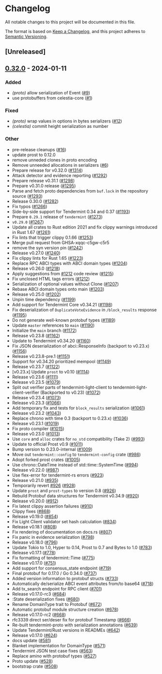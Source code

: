 # Changelog
All notable changes to this project will be documented in this file.

The format is based on [Keep a Changelog](https://keepachangelog.com/en/1.0.0/),
and this project adheres to [Semantic Versioning](https://semver.org/spec/v2.0.0.html).

## [Unreleased]

## [0.32.0](https://github.com/eigerco/celestia-tendermint-rs/releases/tag/celestia-tendermint-proto-v0.32.0) - 2024-01-11

### Added
- *(proto)* allow serialization of Event ([#9](https://github.com/eigerco/celestia-tendermint-rs/pull/9))
- use protobuffers from celestia-core ([#1](https://github.com/eigerco/celestia-tendermint-rs/pull/1))

### Fixed
- *(proto)* wrap values in options in bytes serializers ([#12](https://github.com/eigerco/celestia-tendermint-rs/pull/12))
- *(celestia)* commit height serialization as number

### Other
- pre-release cleanups ([#16](https://github.com/eigerco/celestia-tendermint-rs/pull/16))
- update prost to 0.12.0
- remove unneded clones in proto encoding
- Remove unneeded allocations in serializers ([#6](https://github.com/eigerco/celestia-tendermint-rs/pull/6))
- Prepare release for v0.32.0 ([#1314](https://github.com/eigerco/celestia-tendermint-rs/pull/1314))
- Attack detector and evidence reporting ([#1292](https://github.com/eigerco/celestia-tendermint-rs/pull/1292))
- Prepare release v0.31.1 ([#1298](https://github.com/eigerco/celestia-tendermint-rs/pull/1298))
- Prepare v0.31.0 release ([#1295](https://github.com/eigerco/celestia-tendermint-rs/pull/1295))
- Parse and fetch proto dependencies from `buf.lock` in the repository source ([#1293](https://github.com/eigerco/celestia-tendermint-rs/pull/1293))
- Release 0.30.0 ([#1282](https://github.com/eigerco/celestia-tendermint-rs/pull/1282))
- Fix typos ([#1266](https://github.com/eigerco/celestia-tendermint-rs/pull/1266))
- Side-by-side support for Tendermint 0.34 and 0.37 ([#1193](https://github.com/eigerco/celestia-tendermint-rs/pull/1193))
- Prepare `0.29.1` release of `tendermint` ([#1273](https://github.com/eigerco/celestia-tendermint-rs/pull/1273))
- `v0.29.0` ([#1267](https://github.com/eigerco/celestia-tendermint-rs/pull/1267))
- Update all crates to Rust edition 2021 and fix clippy warnings introduced in Rust 1.67 ([#1261](https://github.com/eigerco/celestia-tendermint-rs/pull/1261))
- Fix lints that trigger clippy 0.1.66 ([#1253](https://github.com/eigerco/celestia-tendermint-rs/pull/1253))
- Merge pull request from GHSA-xqqc-c5gw-c5r5
- remove the syn version pin ([#1242](https://github.com/eigerco/celestia-tendermint-rs/pull/1242))
- Release v0.27.0 ([#1240](https://github.com/eigerco/celestia-tendermint-rs/pull/1240))
- Fix clippy lints for Rust 1.65 ([#1223](https://github.com/eigerco/celestia-tendermint-rs/pull/1223))
- Replace RPC ABCI types with ABCI domain types ([#1204](https://github.com/eigerco/celestia-tendermint-rs/pull/1204))
- Release v0.26.0 ([#1218](https://github.com/eigerco/celestia-tendermint-rs/pull/1218))
- Apply suggestions from [#1212](https://github.com/eigerco/celestia-tendermint-rs/pull/1212) code review ([#1215](https://github.com/eigerco/celestia-tendermint-rs/pull/1215))
- Fix unclosed HTML tags errors ([#1212](https://github.com/eigerco/celestia-tendermint-rs/pull/1212))
- Serialization of optional values without Clone ([#1207](https://github.com/eigerco/celestia-tendermint-rs/pull/1207))
- Rebase ABCI domain types onto main ([#1203](https://github.com/eigerco/celestia-tendermint-rs/pull/1203))
- Release v0.25.0 ([#1202](https://github.com/eigerco/celestia-tendermint-rs/pull/1202))
- Unpin time dependency ([#1199](https://github.com/eigerco/celestia-tendermint-rs/pull/1199))
- Add support for Tendermint Core v0.34.21 ([#1198](https://github.com/eigerco/celestia-tendermint-rs/pull/1198))
- Fix deserialization of `DuplicateVoteEvidence` in `/block_results` response ([#1195](https://github.com/eigerco/celestia-tendermint-rs/pull/1195))
- Do not generate well-known protobuf types ([#1189](https://github.com/eigerco/celestia-tendermint-rs/pull/1189))
- Update `master` references to `main` ([#1190](https://github.com/eigerco/celestia-tendermint-rs/pull/1190))
- Initialize the `main` branch ([#1172](https://github.com/eigerco/celestia-tendermint-rs/pull/1172))
- Release v0.23.8 ([#1162](https://github.com/eigerco/celestia-tendermint-rs/pull/1162))
- Update to Tendermint v0.34.20 ([#1160](https://github.com/eigerco/celestia-tendermint-rs/pull/1160))
- Fix JSON deserialization of abci::ResponseInfo (backport to v0.23.x) ([#1156](https://github.com/eigerco/celestia-tendermint-rs/pull/1156))
- Release v0.23.8-pre.1 ([#1151](https://github.com/eigerco/celestia-tendermint-rs/pull/1151))
- Support for v0.34.20 prioritized mempool ([#1149](https://github.com/eigerco/celestia-tendermint-rs/pull/1149))
- Release v0.23.7 ([#1122](https://github.com/eigerco/celestia-tendermint-rs/pull/1122))
- [v0.23.x] Update `prost` to v0.10 ([#1114](https://github.com/eigerco/celestia-tendermint-rs/pull/1114))
- Release v0.23.6 ([#1111](https://github.com/eigerco/celestia-tendermint-rs/pull/1111))
- Release v0.23.5 ([#1079](https://github.com/eigerco/celestia-tendermint-rs/pull/1079))
- Split out verifier parts of tendermint-light-client to tendermint-light-client-verifier (Backported to v0.23) ([#1072](https://github.com/eigerco/celestia-tendermint-rs/pull/1072))
- Release v0.23.4 ([#1073](https://github.com/eigerco/celestia-tendermint-rs/pull/1073))
- Release v0.23.3 ([#1066](https://github.com/eigerco/celestia-tendermint-rs/pull/1066))
- Add temporary fix and tests for `block_results` serialization ([#1061](https://github.com/eigerco/celestia-tendermint-rs/pull/1061))
- Release v0.23.2 ([#1043](https://github.com/eigerco/celestia-tendermint-rs/pull/1043))
- Replace chrono with time 0.3 (backport to 0.23.x) ([#1036](https://github.com/eigerco/celestia-tendermint-rs/pull/1036))
- Release v0.23.1 ([#1019](https://github.com/eigerco/celestia-tendermint-rs/pull/1019))
- Fix proto compiler ([#1015](https://github.com/eigerco/celestia-tendermint-rs/pull/1015))
- Release v0.23.0 ([#1013](https://github.com/eigerco/celestia-tendermint-rs/pull/1013))
- Use `core` and `alloc` crates for `no_std` compatibility (Take 2) ([#993](https://github.com/eigerco/celestia-tendermint-rs/pull/993))
- Update to official Prost v0.9 ([#1011](https://github.com/eigerco/celestia-tendermint-rs/pull/1011))
- Bump version to 0.23.0-internal ([#1009](https://github.com/eigerco/celestia-tendermint-rs/pull/1009))
- Move out `tendermint::config` to `tendermint-config` crate ([#986](https://github.com/eigerco/celestia-tendermint-rs/pull/986))
- Adopt forked prost crates ([#1005](https://github.com/eigerco/celestia-tendermint-rs/pull/1005))
- Use chrono::DateTime instead of std::time::SystemTime ([#994](https://github.com/eigerco/celestia-tendermint-rs/pull/994))
- Release v0.22.0 ([#987](https://github.com/eigerco/celestia-tendermint-rs/pull/987))
- Use flex-error for tendermint-rs errors ([#923](https://github.com/eigerco/celestia-tendermint-rs/pull/923))
- Release v0.21.0 ([#935](https://github.com/eigerco/celestia-tendermint-rs/pull/935))
- Temporarily revert [#926](https://github.com/eigerco/celestia-tendermint-rs/pull/926) ([#928](https://github.com/eigerco/celestia-tendermint-rs/pull/928))
- Update `prost` and `prost-types` to version 0.8 ([#926](https://github.com/eigerco/celestia-tendermint-rs/pull/926))
- Rebuild Protobuf data structures for Tendermint v0.34.9 ([#920](https://github.com/eigerco/celestia-tendermint-rs/pull/920))
- Release v0.20.0 ([#912](https://github.com/eigerco/celestia-tendermint-rs/pull/912))
- Fix latest clippy assertion failures ([#910](https://github.com/eigerco/celestia-tendermint-rs/pull/910))
- Clippy fixes ([#868](https://github.com/eigerco/celestia-tendermint-rs/pull/868))
- Release v0.19.0 ([#854](https://github.com/eigerco/celestia-tendermint-rs/pull/854))
- Fix Light Client validator set hash calculation ([#834](https://github.com/eigerco/celestia-tendermint-rs/pull/834))
- Release v0.18.1 ([#808](https://github.com/eigerco/celestia-tendermint-rs/pull/808))
- Fix rendering of documentation on docs.rs ([#807](https://github.com/eigerco/celestia-tendermint-rs/pull/807))
- Fix panic in evidence serialization ([#798](https://github.com/eigerco/celestia-tendermint-rs/pull/798))
- Release v0.18.0 ([#796](https://github.com/eigerco/celestia-tendermint-rs/pull/796))
- Update Tokio to 1.0, Hyper to 0.14, Prost to 0.7 and Bytes to 1.0 ([#783](https://github.com/eigerco/celestia-tendermint-rs/pull/783))
- Release v0.17.1 ([#778](https://github.com/eigerco/celestia-tendermint-rs/pull/778))
- Fix formatting of tendermint::Time ([#775](https://github.com/eigerco/celestia-tendermint-rs/pull/775))
- Release v0.17.0 ([#751](https://github.com/eigerco/celestia-tendermint-rs/pull/751))
- Add support for consensus_state endpoint ([#719](https://github.com/eigerco/celestia-tendermint-rs/pull/719))
- Final protobuf for 0.17.0 / Go 0.34.0 ([#737](https://github.com/eigerco/celestia-tendermint-rs/pull/737))
- Added version information to protobuf structs ([#733](https://github.com/eigerco/celestia-tendermint-rs/pull/733))
- Automatically de/serialize ABCI event attributes from/to base64 ([#718](https://github.com/eigerco/celestia-tendermint-rs/pull/718))
- Add tx_search endpoint for RPC client ([#701](https://github.com/eigerco/celestia-tendermint-rs/pull/701))
- Release v0.17.0-rc3 ([#684](https://github.com/eigerco/celestia-tendermint-rs/pull/684))
- :State deserialization fixes ([#680](https://github.com/eigerco/celestia-tendermint-rs/pull/680))
- Rename DomainType trait to Protobuf ([#672](https://github.com/eigerco/celestia-tendermint-rs/pull/672))
- Automatic protobuf module structure creation ([#678](https://github.com/eigerco/celestia-tendermint-rs/pull/678))
- Release v0.17.0-rc2 ([#668](https://github.com/eigerco/celestia-tendermint-rs/pull/668))
- rfc3339 direct ser/deser fix for protobuf Timestamp ([#666](https://github.com/eigerco/celestia-tendermint-rs/pull/666))
- Re-built tendermint-proto with serialization annotations ([#639](https://github.com/eigerco/celestia-tendermint-rs/pull/639))
- Update Tendermint/Rust versions in READMEs ([#642](https://github.com/eigerco/celestia-tendermint-rs/pull/642))
- Release v0.17.0 ([#624](https://github.com/eigerco/celestia-tendermint-rs/pull/624))
- docs update ([#581](https://github.com/eigerco/celestia-tendermint-rs/pull/581))
- Blanket implementation for DomainType ([#571](https://github.com/eigerco/celestia-tendermint-rs/pull/571))
- Tendermint JSON test case fixes ([#563](https://github.com/eigerco/celestia-tendermint-rs/pull/563))
- Replace amino with protobuf types ([#527](https://github.com/eigerco/celestia-tendermint-rs/pull/527))
- Proto update ([#528](https://github.com/eigerco/celestia-tendermint-rs/pull/528))
- bootstrap crate ([#508](https://github.com/eigerco/celestia-tendermint-rs/pull/508))
